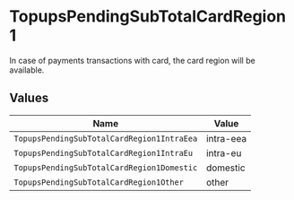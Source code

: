 # TopupsPendingSubTotalCardRegion1

In case of payments transactions with card, the card region will be available.


## Values

| Name                                       | Value                                      |
| ------------------------------------------ | ------------------------------------------ |
| `TopupsPendingSubTotalCardRegion1IntraEea` | intra-eea                                  |
| `TopupsPendingSubTotalCardRegion1IntraEu`  | intra-eu                                   |
| `TopupsPendingSubTotalCardRegion1Domestic` | domestic                                   |
| `TopupsPendingSubTotalCardRegion1Other`    | other                                      |